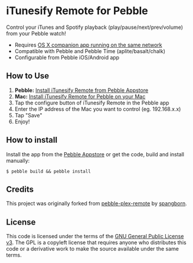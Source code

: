 iTunesify Remote for Pebble
==================

Control your iTunes and Spotify playback (play/pause/next/prev/volume) from your Pebble watch!

- Requires [OS X companion app running on the same network](https://github.com/macecchi/pebble-itunesify-remote-osx/blob/master/README.md)
- Compatible with Pebble and Pebble Time (aplite/basalt/chalk)
- Configurable from Pebble iOS/Android app

## How to Use

1. **Pebble:** [Install iTunesify Remote from Pebble Appstore](https://apps.getpebble.com/en_US/application/55b5bdfe5e07169f58000022)
2. **Mac:** [Install iTunesify Remote for Pebble on your Mac](https://github.com/macecchi/pebble-itunes-remote-osx/blob/master/README.md)
2. Tap the configure button of iTunesify Remote in the Pebble app
3. Enter the IP address of the Mac you want to control (eg. 192.168.x.x)
4. Tap "Save"
5. Enjoy!

## How to install
Install the app from the [Pebble Appstore](https://apps.getpebble.com/en_US/application/55b5bdfe5e07169f58000022) or get the code, build and install manually:

```
$ pebble build && pebble install
```

## Credits

This project was originally forked from [pebble-plex-remote](https://github.com/spangborn/pebble-plex-remote) by [spangborn](https://github.com/spangborn/).

## License

This code is licensed under the terms of the [GNU General Public License v3](http://choosealicense.com/licenses/gpl-3.0/). The GPL is a copyleft license that requires anyone who distributes this code or a derivative work to make the source available under the same terms. 
